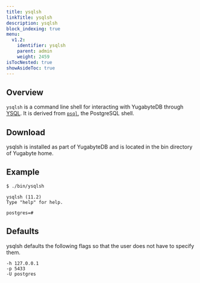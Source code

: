 ```yaml
---
title: ysqlsh
linkTitle: ysqlsh
description: ysqlsh
block_indexing: true
menu:
  v1.2:
    identifier: ysqlsh
    parent: admin
    weight: 2459
isTocNested: true
showAsideToc: true
---
```


## Overview

`ysqlsh` is a command line shell for interacting with YugabyteDB through [YSQL](../../api/ysql/). It is derived from [`psql`](https://www.postgresql.org/docs/11/app-psql.html), the PostgreSQL shell.

## Download 

ysqlsh is installed as part of YugabyteDB and is located in the bin directory of Yugabyte home. 

## Example

```sh
$ ./bin/ysqlsh
```

```
ysqlsh (11.2)
Type "help" for help.

postgres=#
```

## Defaults

ysqlsh defaults the following flags so that the user does not have to specify them.

```
-h 127.0.0.1 
-p 5433 
-U postgres
```
